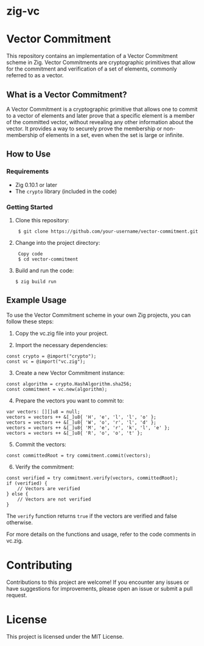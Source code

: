 # zig-vc

# Vector Commitment

This repository contains an implementation of a Vector Commitment scheme in Zig. Vector Commitments are cryptographic primitives that allow for the commitment and verification of a set of elements, commonly referred to as a vector.

## What is a Vector Commitment?

A Vector Commitment is a cryptographic primitive that allows one to commit to a vector of elements and later prove that a specific element is a member of the committed vector, without revealing any other information about the vector. It provides a way to securely prove the membership or non-membership of elements in a set, even when the set is large or infinite.

## How to Use

### Requirements

- Zig 0.10.1 or later
- The `crypto` library (included in the code)

### Getting Started

1. Clone this repository:

   ```shell
    $ git clone https://github.com/your-username/vector-commitment.git
   ```

2. Change into the project directory:

   ```shell
    Copy code
    $ cd vector-commitment
   ```

3. Build and run the code:

    ```shell
    $ zig build run
    ```

## Example Usage
To use the Vector Commitment scheme in your own Zig projects, you can follow these steps:

1. Copy the vc.zig file into your project.


2. Import the necessary dependencies:

```zig
const crypto = @import("crypto");
const vc = @import("vc.zig");
```

3. Create a new Vector Commitment instance:

```zig
const algorithm = crypto.HashAlgorithm.sha256;
const commitment = vc.new(algorithm);
```

4. Prepare the vectors you want to commit to:

```zig
var vectors: [][]u8 = null;
vectors = vectors ++ &[_]u8{ 'H', 'e', 'l', 'l', 'o' };
vectors = vectors ++ &[_]u8{ 'W', 'o', 'r', 'l', 'd' };
vectors = vectors ++ &[_]u8{ 'M', 'e', 'r', 'k', 'l', 'e' };
vectors = vectors ++ &[_]u8{ 'R', 'o', 'o', 't' };
```

5. Commit the vectors:

```zig
const committedRoot = try commitment.commit(vectors);
```

6. Verify the commitment:

```zig
const verified = try commitment.verify(vectors, committedRoot);
if (verified) {
    // Vectors are verified
} else {
    // Vectors are not verified
}
```

The `verify` function returns `true` if the vectors are verified and false otherwise.

For more details on the functions and usage, refer to the code comments in vc.zig.

# Contributing
Contributions to this project are welcome! If you encounter any issues or have suggestions for improvements, please open an issue or submit a pull request.

# License
This project is licensed under the MIT License.


